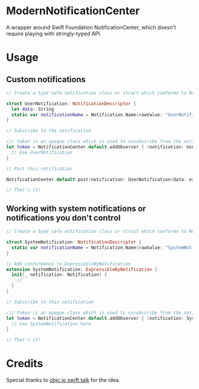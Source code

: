 # ModernNotificationCenter
A wrapper around Swift Foundation NotificationCenter, which doesn't require playing with stringly-typed API. 

# Usage

## Custom notifications

```swift
// Create a type safe notification class or struct which conforms to NotificationDescriptor

struct UserNotification: NotificationDescriptor {
  let data: String
  static var notificationName = Notification.Name(rawValue: "UserNotification")
}

// Subscribe to the notification

/// token is an opaque class which is used to unsubscribe from the notification. When the token gets deallocated, the observer is removed from NotificationCenter
let token = NotificationCenter.default.addObserver { (notification: UserNotification) in
  // Use UserNotification
}

// Post this notification 

NotificationCenter.default.post(notification: UserNotification(data: expectedData))

// That's it!
```

## Working with system notifications or notifications you don't control

```swift
// Create a type safe notification class or struct which conforms to NotificationDescriptor

struct SystemNotification: NotificationDescriptor {
  static var notificationName = Notification.Name(rawValue: "SystemNotification")
}

// Add conformance to ExpressibleByNotification
extension SystemNotification: ExpressibleByNotification {
  init(_ notification: Notification) {
    //
  }
}

// Subscribe to this notification

/// token is an opaque class which is used to unsubscribe from the notification. When the token gets deallocated, the observer is removed from NotificationCenter
let token = NotificationCenter.default.addObserver { (notification: SystemNotification) in
  // Use SystemNotification here
}

// That's it!
```

# Credits 
Special thanks to [objc.io swift talk](https://talk.objc.io/episodes/S01E28-typed-notifications-part-2) for the idea. 
